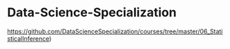 # Data-Science-Specialization
https://github.com/DataScienceSpecialization/courses/tree/master/06_StatisticalInference) 
